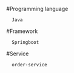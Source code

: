#Programming language
```
  Java
```
#Framework
```
  Springboot
```
#Service
```
  order-service
```